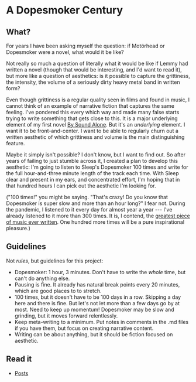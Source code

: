 # A Dopesmoker Century

## What?
For years I have been asking myself the question: if Motörhead or Dopesmoker were a novel, what would it be like?

Not really so much a question of literally what it would be like if Lemmy had written a novel (though that would be interesting, and I'd want to read it), but more like a question of aesthetics: is it possible to capture the grittiness, the intensity, the volume of a seriously dirty heavy metal band in written form?

Even though grittiness is a regular quality seen in films and found in music, I cannot think of an example of narrative fiction that captures the same feeling. I've pondered this every which way and made many false starts trying to write something that gets close to this. It is a major underlying element of my first novel [By Sound Alone](https://bysoundalone.net/). But it's an _underlying_ element. I want it to be front-and-center. I want to be able to regularly churn out a written aesthetic of which grittiness and volume is the main distinguishing feature.

Maybe it simply isn't possible? I don't know, but I want to find out. So after years of failing to just stumble across it, I created a plan to develop this aesthetic: I'm going to listen to Sleep's Dopesmoker 100 times and write for the full hour-and-three minute length of the track each time. With Sleep clear and present in my ears, and concentrated effort, I'm hoping that in that hundred hours I can pick out the aesthetic I'm looking for.

("100 times!" you might be saying. "That's crazy! Do you know that Dopesmoker is super slow and more than an hour long?" I fear not. During the pandemic, I listened to it every day for almost year a year --- I've already listened to it more than 300 times. It is, I contend, the [greatest piece of music ever written](https://www.nytimes.com/2016/01/24/magazine/letter-of-recommendation-sleep-dopesmoker.html). One hundred more times will be a pure inspirational pleasure.)

## Guidelines
Not _rules_, but guidelines for this project:
* Dopesmoker: 1 hour, 3 minutes. Don't have to write the _whole_ time, but can't do anything else.
* Pausing is fine. It already has natural break points every 20 minutes, which are good places to to stretch.
* 100 times, but it doesn't have to be 100 days in a row. Skipping a day here and there is fine. But let's not let more than a few days go by at most. Need to keep up momentum! Dopesmoker may be slow and grinding, but it moves forward relentlessly.
* Keep meta-writing to a minimum. Put notes in comments in the .md files if you have them, but focus on creating narrative content.
* Writing can be about anything, but it should be fiction focused on aesthetic.

## Read it
* [Posts](posts)






